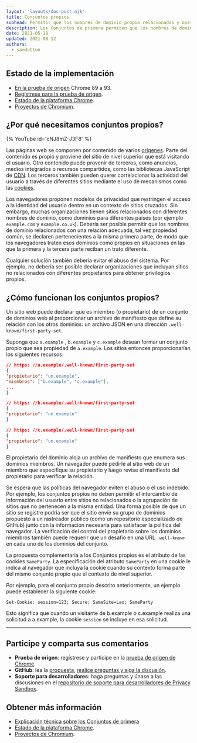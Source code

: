 ```yaml
---
layout: 'layouts/doc-post.njk'
title: Conjuntos propios
subhead: Permitir que los nombres de dominio propio relacionados y operados por la misma entidad se declaren pertenecientes a la primera.
description: Los Conjuntos de primera permiten que los nombres de dominio propio relacionados y operados por la misma entidad se declaren pertenecientes a la primera.
date: 2021-05-18
updated: 2021-08-12
authors:
  - samdutton
---
```


<!--lint disable no-smart-quotes-->

## Estado de la implementación

- [En la prueba de origen](https://web.dev/origin-trials/) Chrome 89 a 93.
- [Regístrese para la prueba de origen](/origintrials/#/view_trial/988540118207823873).
- [Estado de la plataforma Chrome](https://chromestatus.com/feature/5640066519007232).
- [Proyectos de Chromium](https://www.chromium.org/updates/first-party-sets).

## ¿Por qué necesitamos conjuntos propios?

{% YouTube id='cNJ8mZ-J3F8' %}

Las páginas web se componen por contenido de varios [orígenes](/docs/privacy-sandbox/glossary#origin). Parte del contenido es propio y proviene del sitio de nivel superior que está visitando el usuario. Otro contenido puede provenir de terceros, como anuncios, medios integrados o recursos compartidos, como las bibliotecas JavaScript de [CDN](https://www.cloudflare.com/en-gb/learning/cdn/what-is-a-cdn/). Los terceros también pueden querer correlacionar la actividad del usuario a través de diferentes sitios mediante el uso de mecanismos como las [cookies](/docs/privacy-sandbox/glossary#origin).

Los navegadores proponen modelos de privacidad que restringen el acceso a la identidad del usuario dentro en un contexto de sitios cruzados. Sin embargo, muchas organizaciones tienen sitios relacionados con diferentes nombres de dominio, como dominios para diferentes países (por ejemplo `example.com` y `example.co.uk`). Debería ser posible permitir que los nombres de dominio relacionados con una relación adecuada, tal vez propiedad común, se declaren pertenecientes a la misma primera parte, de modo que los navegadores traten esos dominios como propios en situaciones en las que la primera y la tercera parte reciban un trato diferente.

Cualquier solución también debería evitar el abuso del sistema. Por ejemplo, no debería ser posible declarar organizaciones que incluyan sitios no relacionados con diferentes propietarios para obtener privilegios propios.

## ¿Cómo funcionan los conjuntos propios?

Un sitio web puede declarar que es miembro (o propietario) de un conjunto de dominios web al proporcionar un archivo de manifiesto que define su relación con los otros dominios: un archivo JSON en una dirección `.well-known/first-party-set`.

Suponga que `a.example` , `b.example` y `c.example` desean formar un conjunto propio que sea propiedad de `a.example`. Los sitios entonces proporcionarían los siguientes recursos:

```json
// https: //a.example/.well-known/first-party-set
{
"propietario": "un.example",
"miembros": ["b.example", "c.example"],
...
}

// https: //b.example/.well-known/first-party-set
{
"propietario": "un.example"
}

// https: //c.example/.well-known/first-party-set
{
"propietario": "un.example"
}
```

El propietario del dominio aloja un archivo de manifiesto que enumera sus dominios miembros. Un navegador puede pedirle al sitio web de un miembro que especifique su propietario y luego revise el manifiesto del propietario para verificar la relación.

Se espera que las políticas del navegador eviten el abuso o el uso indebido. Por ejemplo, los conjuntos propios no deben permitir el intercambio de información del usuario entre sitios no relacionados o la agrupación de sitios que no pertenecen a la misma entidad. Una forma posible de que un sitio se registre podría ser que el sitio envíe su grupo de dominios propuesto a un rastreador público (como un repositorio especializado de GitHub) junto con la información necesaria para satisfacer la política del navegador. La verificación del control del propietario sobre los dominios miembros también puede requerir que un desafío en una URL `.well-known` en cada uno de los dominios del conjunto.

La propuesta complementaria a los Conjuntos propios es el atributo de las cookies `SameParty`. La especificación del atributo `SameParty` en una cookie le indica al navegador que incluya la cookie cuando su contexto forma parte del mismo conjunto propio que el contexto de nivel superior.

Por ejemplo, para el conjunto propio descrito anteriormente, un ejemplo puede establecer la siguiente cookie:

`Set-Cookie: session=123; Secure; SameSite=Lax; SameParty`

Esto significa que cuando un visitante de b.example o c.example realiza una solicitud a a.example, la cookie `session` se incluye en esa solicitud.

---

## Participe y comparta sus comentarios

- **Prueba de origen**: regístrese y participe en la [prueba de origen de Chrome](/origintrials/#/view_trial/988540118207823873).
- **GitHub**: lea la [propuesta](https://github.com/privacycg/first-party-sets), [realice preguntas y siga la discusión](https://github.com/privacycg/first-party-sets/issues).
- **Soporte para desarrolladores**: haga preguntas y únase a las discusiones en el [repositorio de soporte para desarrolladores de Privacy Sandbox](https://github.com/GoogleChromeLabs/privacy-sandbox-dev-support).

## Obtener más información

- [Explicación técnica sobre los Conjuntos de primera](https://github.com/privacycg/first-party-sets)
- [Estado de la plataforma Chrome](https://chromestatus.com/feature/5640066519007232).
- [Proyectos de Chromium](https://www.chromium.org/updates/first-party-sets).
